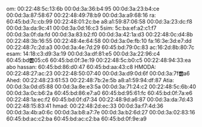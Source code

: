om:
00:22:48:5c:13:6b
00:0d:3a:36:b4:95
00:0d:3a:23:b4:ce
00:0d:3a:87:58:67
00:22:48:49:78:b9
00:0d:3a:a9:68:16
ra:
60:45:bd:7c:cb:99
00:22:48:01:2c:be
a8:a1:59:87:06:58
00:0d:3a:23:dc:f8
00:0d:3a:da:9c:41
00:0d:3a:0d:16:c3
5sim:
5c:ba:ef:a2:c1:f7
00:0d:3a:0f:da:fd
00:0d:3a:83:b2:f0
00:0d:3a:42:1a:d3
00:22:48:0c:d4:8b
00:22:48:3b:16:55
00:22:48:4e:64:58
00:0d:3a:0e:fb:10
fa:16:3e:3d:e7:dd
00:22:48:7c:2d:a3
00:0d:3a:4e:7d:29
60:45:bd:79:0c:83
ac:16:2d:8b:80:7c
esam:
14:18:c3:d9:3a:19
00:0d:3a:df:81:e5
00:0d:3a:22:96:c4
60:45:bd:ab:05:c6
60:45:bd:0f:3e:19
00:22:48:5c:b0:c5
00:22:48:94:33:ea
abo hassan:
60:45:bd:86:d0:47
60:45:bd:aa:43:c8
HMODA:
00:22:48:27:ac:23
00:22:48:50:07:40
00:0d:3a:d9:0d:6f
00:0d:3a:7f:ab:a6
Ahed:
00:22:48:23:61:53
00:22:48:7b:2e:5b
a8:a1:59:94:df:87
Atia:
00:0d:3a:0d:d5:88
00:0d:3a:8e:e3:5a
00:0d:3a:71:24:c2
00:22:48:5c:6b:40
00:0d:3a:0c:b6:2a
60:45:bd:86:e7:a0
60:45:bd:95:61:fc
60:45:bd:0f:7a:e6
00:22:48:1a:ec:f2
60:45:bd:0f:d7:34
00:22:48:9d:a6:87
00:0d:3a:da:7d:43
00:22:48:15:83:41
hmad:
00:22:48:2d:ec:33
00:0d:3a:f7:4d:36
00:0d:3a:4b:a0:6c
00:0d:3a:b8:a7:7e
00:0d:3a:b2:6d:27
00:0d:3a:02:83:16
60:45:bd:ac:c2:ba
60:45:bd:ac:c2:ba
60:45:bd:0f:9e:a9
